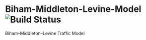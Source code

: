 # Biham-Middleton-Levine-Model ![Build Status](https://travis-ci.com/rcalxrc08/Biham-Middleton-Levine-Model.svg?token=f7vN7DePVEtSchNhUz16&branch=master)
Biham–Middleton–Levine  Traffic Model
